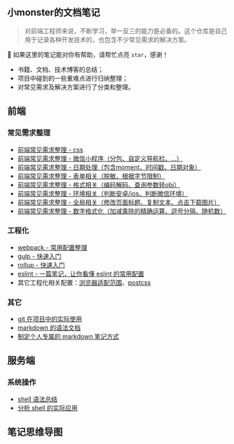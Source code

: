 ## 小monster的文档笔记

> 对前端工程师来说，不断学习，举一反三的能力是必备的。这个仓库是自己用于记录各种开发技术的，也包含不少常见需求的解决方案。

:icecream: 如果这里的笔记能对你有帮助，请帮忙点亮 `star`，感谢！

- 书籍、文档、技术博客的总结；
- 项目中碰到的一些重难点进行归纳整理；
- 对常见需求及解决方案进行了分类和整理。



## 前端

### 常见需求整理

- [前端常见需求整理 - css](https://github.com/SpringLoach/power/blob/main/%E6%8A%80%E6%9C%AF%E6%B2%89%E6%B7%80%EF%BC%88%E5%89%8D%E7%AB%AF%EF%BC%89/%E5%8E%9F%E7%94%9F%E6%8A%80%E6%9C%AF/css/%E6%A0%B7%E5%BC%8F%E7%9B%B8%E5%85%B3/%E5%8A%9F%E8%83%BD%E6%80%BB%E7%BB%93.md)
- [前端常见需求整理 - 微信小程序（分包、自定义导航栏、...）](https://github.com/SpringLoach/power/blob/main/%E6%8A%80%E6%9C%AF%E6%B2%89%E6%B7%80%EF%BC%88%E5%89%8D%E7%AB%AF%EF%BC%89/%E6%A1%86%E6%9E%B6/%E5%BE%AE%E4%BF%A1%E5%B0%8F%E7%A8%8B%E5%BA%8F/%E9%AB%98%E7%BA%A7%E5%8A%9F%E8%83%BD.md)
- [前端常见需求整理 - 日期处理（包含moment、时间戳、日期对象）](https://github.com/SpringLoach/power/blob/main/%E6%8A%80%E6%9C%AF%E6%B2%89%E6%B7%80%EF%BC%88%E5%89%8D%E7%AB%AF%EF%BC%89/%E7%89%B9%E6%AE%8A%E5%AE%9E%E7%8E%B0/%E4%B8%BB%E8%A6%81%E9%83%A8%E5%88%86/%E6%97%A5%E6%9C%9F%E5%A4%84%E7%90%86.md)
- [前端常见需求整理 - 表单相关（脱敏、根据字节限制）](https://github.com/SpringLoach/power/blob/main/%E6%8A%80%E6%9C%AF%E6%B2%89%E6%B7%80%EF%BC%88%E5%89%8D%E7%AB%AF%EF%BC%89/%E7%89%B9%E6%AE%8A%E5%AE%9E%E7%8E%B0/%E4%B8%BB%E8%A6%81%E9%83%A8%E5%88%86/%E8%A1%A8%E5%8D%95%E7%9B%B8%E5%85%B3.md)
- [前端常见需求整理 - 格式相关（编码解码、查询参数转obj）](https://github.com/SpringLoach/power/blob/main/%E6%8A%80%E6%9C%AF%E6%B2%89%E6%B7%80%EF%BC%88%E5%89%8D%E7%AB%AF%EF%BC%89/%E7%89%B9%E6%AE%8A%E5%AE%9E%E7%8E%B0/%E4%B8%BB%E8%A6%81%E9%83%A8%E5%88%86/%E6%A0%BC%E5%BC%8F%E8%BD%AC%E6%8D%A2.md)
- [前端常见需求整理 - 环境相关（判断安卓/ios、判断微信环境）](https://github.com/SpringLoach/power/blob/main/%E6%8A%80%E6%9C%AF%E6%B2%89%E6%B7%80%EF%BC%88%E5%89%8D%E7%AB%AF%EF%BC%89/%E7%89%B9%E6%AE%8A%E5%AE%9E%E7%8E%B0/%E4%B8%BB%E8%A6%81%E9%83%A8%E5%88%86/%E7%8E%AF%E5%A2%83%E7%9B%B8%E5%85%B3.md)
- [前端常见需求整理 - 全局相关（修改页面标题、复制文本、点击下载图片）](https://github.com/SpringLoach/power/blob/main/%E6%8A%80%E6%9C%AF%E6%B2%89%E6%B7%80%EF%BC%88%E5%89%8D%E7%AB%AF%EF%BC%89/%E7%89%B9%E6%AE%8A%E5%AE%9E%E7%8E%B0/%E4%B8%BB%E8%A6%81%E9%83%A8%E5%88%86/%E5%85%A8%E5%B1%80%E7%9B%B8%E5%85%B3.md)
- [前端常见需求整理 - 数字格式化（加减乘除的精确运算、逗号分隔、随机数）](https://github.com/SpringLoach/power/blob/main/%E6%8A%80%E6%9C%AF%E6%B2%89%E6%B7%80%EF%BC%88%E5%89%8D%E7%AB%AF%EF%BC%89/%E7%89%B9%E6%AE%8A%E5%AE%9E%E7%8E%B0/%E4%B8%BB%E8%A6%81%E9%83%A8%E5%88%86/%E6%95%B0%E5%AD%97%E6%A0%BC%E5%BC%8F%E5%8C%96.md)



### 工程化

- [webpack - 常用配置整理](https://github.com/SpringLoach/power/blob/main/%E6%8A%80%E6%9C%AF%E6%B2%89%E6%B7%80%EF%BC%88%E5%89%8D%E7%AB%AF%EF%BC%89/%E5%85%B6%E4%BB%96%E6%8A%80%E6%9C%AF/%E5%B7%A5%E7%A8%8B%E5%8C%96/webpack/%E5%B8%B8%E8%A7%84%E6%A2%B3%E7%90%86.md)
- [gulp - 快速入门](https://github.com/SpringLoach/power/blob/main/%E6%8A%80%E6%9C%AF%E6%B2%89%E6%B7%80%EF%BC%88%E5%89%8D%E7%AB%AF%EF%BC%89/%E5%85%B6%E4%BB%96%E6%8A%80%E6%9C%AF/%E5%B7%A5%E7%A8%8B%E5%8C%96/gulp/%E5%88%9D%E4%BD%93%E9%AA%8C.md)
- [rollup - 快速入门](https://github.com/SpringLoach/power/blob/main/%E6%8A%80%E6%9C%AF%E6%B2%89%E6%B7%80%EF%BC%88%E5%89%8D%E7%AB%AF%EF%BC%89/%E5%85%B6%E4%BB%96%E6%8A%80%E6%9C%AF/%E5%B7%A5%E7%A8%8B%E5%8C%96/rollup/rollup.md)
- [eslint - 一篇笔记，让你看懂 eslint 的常用配置](https://github.com/SpringLoach/power/blob/main/%E6%8A%80%E6%9C%AF%E6%B2%89%E6%B7%80%EF%BC%88%E5%89%8D%E7%AB%AF%EF%BC%89/%E5%85%B6%E4%BB%96%E6%8A%80%E6%9C%AF/%E5%B7%A5%E7%A8%8B%E5%8C%96/eslint/eslint.md)
- 其它工程化相关配置：[浏览器适配范围](https://github.com/SpringLoach/power/blob/main/%E6%8A%80%E6%9C%AF%E6%B2%89%E6%B7%80%EF%BC%88%E5%89%8D%E7%AB%AF%EF%BC%89/%E5%85%B6%E4%BB%96%E6%8A%80%E6%9C%AF/%E5%B7%A5%E7%A8%8B%E5%8C%96/%E9%80%9A%E7%94%A8/%E6%B5%8F%E8%A7%88%E5%99%A8%E9%80%82%E9%85%8D%E8%8C%83%E5%9B%B4.md)、[postcss](https://github.com/SpringLoach/power/blob/main/%E6%8A%80%E6%9C%AF%E6%B2%89%E6%B7%80%EF%BC%88%E5%89%8D%E7%AB%AF%EF%BC%89/%E5%85%B6%E4%BB%96%E6%8A%80%E6%9C%AF/%E5%B7%A5%E7%A8%8B%E5%8C%96/%E9%80%9A%E7%94%A8/postcss.md)



### 其它

- [git 在项目中的实际使用](https://github.com/SpringLoach/power/blob/main/%E8%BE%85%E5%8A%A9%E8%A6%81%E7%B4%A0/%E7%9B%B8%E5%85%B3%E6%8A%80%E8%83%BD/git/%E9%80%9F%E6%9F%A5.md)
- [markdown 的语法文档](https://github.com/SpringLoach/power/blob/main/%E8%BE%85%E5%8A%A9%E8%A6%81%E7%B4%A0/%E7%9B%B8%E5%85%B3%E6%8A%80%E8%83%BD/markdown/markdown.md)
- [制定个人专属的 markdown 笔记方式](https://github.com/SpringLoach/power/blob/main/%E8%BE%85%E5%8A%A9%E8%A6%81%E7%B4%A0/%E7%9B%B8%E5%85%B3%E6%8A%80%E8%83%BD/markdown/%E9%A3%8E%E6%A0%BC%E8%A7%84%E8%8C%83.md)



## 服务端

### 系统操作

- [shell 语法总结](https://github.com/SpringLoach/power/blob/main/%E6%8A%80%E6%9C%AF%E6%B2%89%E6%B7%80%EF%BC%88%E5%90%8E%E7%AB%AF%EF%BC%89/%E7%B3%BB%E7%BB%9F%E6%93%8D%E4%BD%9C/%E8%84%9A%E6%9C%AC/bash/%E6%96%87%E6%A1%A3%E7%AC%94%E8%AE%B0.md)
- [分析 shell 的实际应用](https://github.com/SpringLoach/power/blob/main/%E6%8A%80%E6%9C%AF%E6%B2%89%E6%B7%80%EF%BC%88%E5%90%8E%E7%AB%AF%EF%BC%89/%E7%B3%BB%E7%BB%9F%E6%93%8D%E4%BD%9C/%E8%84%9A%E6%9C%AC/bash/%E7%A4%BA%E4%BE%8B.md)





## 笔记思维导图

<img src="https://wx4.sinaimg.cn/large/008xvbVOgy1hbiyfs8iq3j318i1q4wu6.jpg" alt="" />
